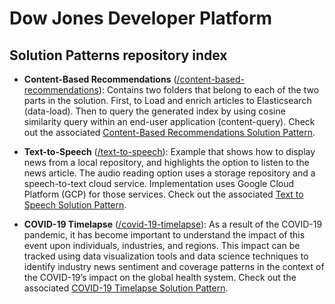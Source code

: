 # Dow Jones Developer Platform

## Solution Patterns repository index

* **Content-Based Recommendations** ([/content-based-recommendations](./content-based-recommendations)): Contains two folders that belong to each of the two parts in the solution. First, to Load and enrich articles to Elasticsearch (data-load). Then to query the generated index by using cosine similarity query within an end-user application (content-query). Check out the associated [Content-Based Recommendations Solution Pattern](https://developer.dowjones.com/solution-patterns/details/content-based-recommendations).

* **Text-to-Speech** ([/text-to-speech](./text-to-speech)): Example that shows how to display news from a local repository, and highlights the option to listen to the news article. The audio reading option uses a storage repository and a speech-to-text cloud service. Implementation uses Google Cloud Platform (GCP) for those services. Check out the associated [Text to Speech Solution Pattern](https://developer.dowjones.com/solution-patterns/details/text-to-speech).

* **COVID-19 Timelapse** ([/covid-19-timelapse](./covid-19-timelapse)): As a result of the COVID-19 pandemic, it has become important to understand the impact of this event upon individuals, industries, and regions. This impact can be tracked using data visualization tools and data science techniques to identify industry news sentiment and coverage patterns in the context of the COVID-19’s impact on the global health system. Check out the associated [COVID-19 Timelapse Solution Pattern](https://developer.dowjones.com/solution-patterns/details/covid-19-timelapse).
